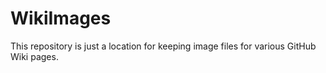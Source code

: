 # WikiImages

This repository is just a location for keeping image files for various GitHub Wiki pages.

